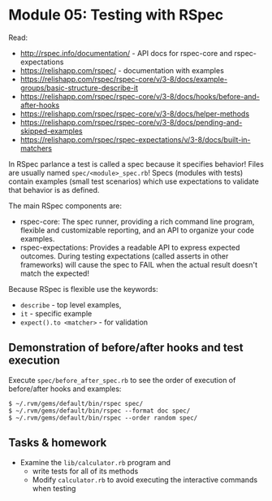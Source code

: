 # Module 05: Testing with RSpec

Read:
* http://rspec.info/documentation/ - API docs for rspec-core and rspec-expectations
* https://relishapp.com/rspec/ - documentation with examples
* https://relishapp.com/rspec/rspec-core/v/3-8/docs/example-groups/basic-structure-describe-it
* https://relishapp.com/rspec/rspec-core/v/3-8/docs/hooks/before-and-after-hooks
* https://relishapp.com/rspec/rspec-core/v/3-8/docs/helper-methods
* https://relishapp.com/rspec/rspec-core/v/3-8/docs/pending-and-skipped-examples
* https://relishapp.com/rspec/rspec-expectations/v/3-8/docs/built-in-matchers


In RSpec parlance a test is called a spec because it specifies behavior!
Files are usually named `spec/<module>_spec.rb`! Specs (modules with tests)
contain examples (small test scenarios) which use expectations to validate
that behavior is as defined.


The main RSpec components are:

* rspec-core: The spec runner, providing a rich command line program, flexible
  and customizable reporting, and an API to organize your code examples.
* rspec-expectations: Provides a readable API to express expected outcomes. During
  testing expectations (called asserts in other frameworks) will cause the
  spec to FAIL when the actual result doesn't match the expected!

Because RSpec is flexible use the keywords:
* `describe` - top level examples,
* `it` - specific example
* `expect().to <matcher>` - for validation


## Demonstration of before/after hooks and test execution

Execute `spec/before_after_spec.rb` to see the order of execution of before/after hooks
and examples:

    $ ~/.rvm/gems/default/bin/rspec spec/
    $ ~/.rvm/gems/default/bin/rspec --format doc spec/
    $ ~/.rvm/gems/default/bin/rspec --order random spec/


## Tasks & homework

* Examine the `lib/calculator.rb` program and
  * write tests for all of its methods
  * Modify `calculator.rb` to avoid executing the interactive commands when testing
